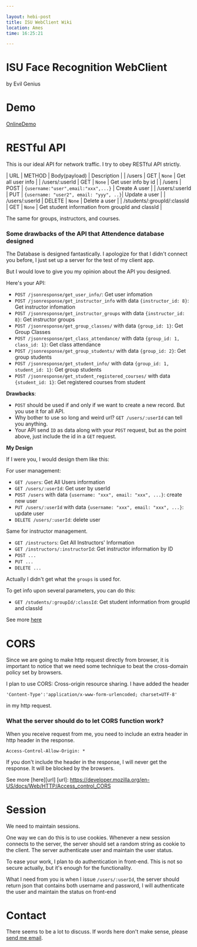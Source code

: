 ```yaml
---

layout: hebi-post
title: ISU WebClient Wiki
location: Ames
time: 16:25:21

---
```


# ISU Face Recognition WebClient
by Evil Genius

# Demo

[OnlineDemo](http://webclient.lihebi.com)

# RESTful API
This is our ideal API for network traffic. I try to obey RESTful API strictly.

| URL	                | METHOD |	Body(payload)	                      | Description |
| /users              | GET    | `None`                               | Get all user info |
| /users/:userId      |	GET    | `None`                                 |	Get user info by id |
| /users	            | POST   | `{username:"user",email:"xxx",...}`    |	Create A user |
| /users/:userId      | PUT    | `{username: "user2", email: "yyy", ..}`| Update a user |
| /users/:userId      | DELETE |   `None`                                     | Delete a user |
| /students/:groupId/:classId | GET | `None` | Get student information from groupId and classId |

The same for groups, instructors, and courses.

### Some drawbacks of the API that Attendence database designed

The Database is designed fantastically.
I apologize for that I didn't connect you before,
I just set up a server for the test of my client app.

But I would love to give you my opinion about the API you designed.

Here's your API:

* `POST /jsonresponse/get_user_info/`: Get user infomation
* `POST /jsonresponse/get_instructor_info` with data `{instructor_id: 8}`: Get instructor infomation
* `POST /jsonresponse/get_instructor_groups` with data `{instructor_id: 8}`: Get instructor groups
* `POST /jsonresponse/get_group_classes/` with data `{group_id: 1}`: Get Group Classes
* `POST /jsonresponse/get_class_attendance/` with data `{group_id: 1, class_id: 1}`: Get class attendance
* `POST /jsonresponse/get_group_students/` with data `{group_id: 2}`: Get group students
* `POST /jsonresponse/get_student_info/` with data `{group_id: 1, student_id: 1}`: Get group students
* `POST /jsonresponse/get_student_registered_courses/` with data `{student_id: 1}`: Get registered courses from student

**Drawbacks**:

* `POST` should be used if and only if we want to create a new record. But you use it for all API.
* Why bother to use so long and weird url? `GET /users/:userId` can tell you anything.
* Your API send `ID` as data along with your `POST` request, but as the point above, just include the id in a `GET` request.

**My Design**

If I were you, I would design them like this:

For user management:

* `GET /users`: Get All Users information
* `GET /users/:userId`: Get user by userId
* `POST /users` with data `{username: "xxx", email: "xxx", ...}`: create new user
* `PUT /users/:userId` with data `{username: "xxx", email: "xxx", ...}`: update user
* `DELETE /users/:userId`: delete user

Same for instructor management.

* `GET /instructors`: Get All Instructors' Information
* `GET /instructors/:instructorId`: Get instructor information by ID
* `POST ...`
* `PUT ...`
* `DELETE ...`

Actually I didn't get what the `groups` is used for.

To get info upon several parameters, you can do this:

* `GET /students/:groupId/:classId`: Get student information from groupId and classId

See more [here](https://parse.com/docs/rest)

# CORS
Since we are going to make http request directly from browser,
it is important to notice that we need some technique to
beat the cross-domain policy set by browsers.

I plan to use CORS: Cross-origin resource sharing.
I have added the header

```
'Content-Type':'application/x-www-form-urlencoded; charset=UTF-8'
```

in my http request.


### What the server should do to let CORS function work?
When you receive request from me,
you need to include an extra header in http header in the response.

```
Access-Control-Allow-Origin: *
```

If you don't include the header in the response, I will never get the response.
It will be blocked by the browsers.

See more [here][url]
[url]: https://developer.mozilla.org/en-US/docs/Web/HTTP/Access_control_CORS

# Session
We need to maintain sessions.

One way we can do this is to use cookies.
Whenever a new session connects to the server,
the server should set a random string as cookie to the client.
The server authenticate user and maintain the user status.

To ease your work, I plan to do authentication in front-end.
This is not so secure actually, but it's enough for the functionality.

What I need from you is when I issue `/users/:userId`,
the server should return json that contains both username and password,
I will authenticate the user and maintain the status on front-end

# Contact
There seems to be a lot to discuss.
If words here don't make sense, please <a href="sendto: hebi@iastate.edu">send me email</a>.

